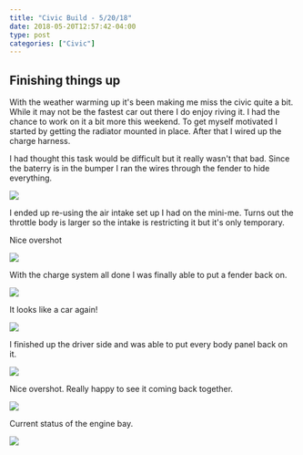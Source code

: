 ```yaml
---
title: "Civic Build - 5/20/18"
date: 2018-05-20T12:57:42-04:00
type: post
categories: ["Civic"]
---
```


Finishing things up
---

With the weather warming up it's been making me miss the civic quite a bit. While it may not be the fastest car out there I do enjoy riving it. I had the chance to work on it a bit more this weekend. To get myself motivated I started by getting the radiator mounted in place. After that I wired up the charge harness. 

I had thought this task would be difficult but it really wasn't that bad. Since the baterry is in the bumper I ran the wires through the fender to hide everything.

<img src="/imgs/civic/5-20-18/1.jpg" class="image-center">

I ended up re-using the air intake set up I had on the mini-me. Turns out the throttle body is larger so the intake is restricting it but it's only temporary.

Nice overshot

<img src="/imgs/civic/5-20-18/2.jpg" class="image-center">

With the charge system all done I was finally able to put a fender back on.

<img src="/imgs/civic/5-20-18/4.jpg" class="image-center">

It looks like a car again!

<img src="/imgs/civic/5-20-18/5.jpg" class="image-center">

I finished up the driver side and was able to put every body panel back on it.

<img src="/imgs/civic/5-20-18/6.jpg" class="image-center">

Nice overshot. Really happy to see it coming back together.

<img src="/imgs/civic/5-20-18/7.jpg" class="image-center">

Current status of the engine bay.

<img src="/imgs/civic/5-20-18/8.jpg" class="image-center">

